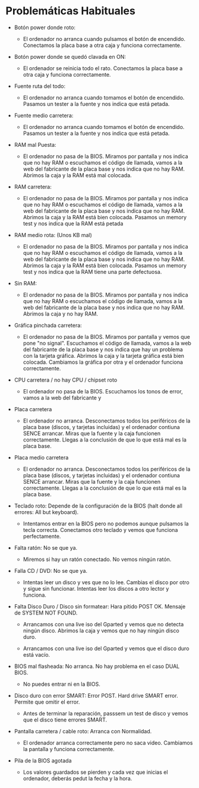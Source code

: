 # Problemáticas Habituales

+ Botón power donde roto:

    - El ordenador no arranca cuando pulsamos el botón de encendido. Conectamos la placa base a otra caja y funciona correctamente.


+ Botón power donde se quedó clavada en ON:

    - El ordenador se reinicia todo el rato. Conectamos la placa base a otra caja y funciona correctamente.


+ Fuente ruta del todo:

    - El ordenador no arranca cuando tomamos el botón de encendido. Pasamos un tester a la fuente y nos indica que está petada.


+ Fuente medio carretera:

    - El ordenador no arranca cuando tomamos el botón de encendido. Pasamos un tester a la fuente y nos indica que está petada.


+ RAM mal Puesta:

    - El ordenador no pasa de la BIOS. Miramos por pantalla y nos indica que no hay RAM o escuchamos el código de llamada, vamos a la web del fabricante de la placa base y nos indica que no hay RAM. Abrimos la caja y la RAM está mal colocada.


+ RAM carretera:

    - El ordenador no pasa de la BIOS. Miramos por pantalla y nos indica que no hay RAM o escuchamos el código de llamada, vamos a la web del fabricante de la placa base y nos indica que no hay RAM. Abrimos la caja y la RAM está bien colocada. Pasamos un memory test y nos indica que la RAM está petada


+ RAM medio rota: (Unos KB mal)

    - El ordenador no pasa de la BIOS. Miramos por pantalla y nos indica que no hay RAM o escuchamos el código de llamada, vamos a la web del fabricante de la placa base y nos indica que no hay RAM. Abrimos la caja y la RAM está bien colocada. Pasamos un memory test y nos indica que la RAM tiene una parte defectuosa.


+ Sin RAM:

    - El ordenador no pasa de la BIOS. Miramos por pantalla y nos indica que no hay RAM o escuchamos el código de llamada, vamos a la web del fabricante de la placa base y nos indica que no hay RAM. Abrimos la caja y no hay RAM.


+ Gráfica pinchada carretera:

    - El ordenador no pasa de la BIOS. Miramos por pantalla y vemos que pone "no signal". Escuchamos el código de llamada, vamos a la web del fabricante de la placa base y nos indica que hay un problema con la tarjeta gráfica. Abrimos la caja y la tarjeta gráfica está bien colocada. Cambiamos la gráfica por otra y el ordenador funciona correctamente.

+ CPU carretera / no hay CPU / chipset roto

    - El ordenador no pasa de la BIOS. Escuchamos los tonos de error, vamos a la web del fabricante y


+ Placa carretera

    - El ordenador no arranca. Desconectamos todos los periféricos de la placa base (discos, y tarjetas incluidas) y el ordenador contiuna SENCE arrancar. Miras que la fuente y la caja funcionen correctamente. Llegas a la conclusión de que lo que está mal es la placa base.


+ Placa medio carretera

    - El ordenador no arranca. Desconectamos todos los periféricos de la placa base (discos, y tarjetas incluidas) y el ordenador contiuna SENCE arrancar. Miras que la fuente y la caja funcionen correctamente. Llegas a la conclusión de que lo que está mal es la placa base.



+ Teclado roto: Depende de la configuración de la BIOS (halt donde all errores: All but keyboard).

    - Intentamos entrar en la BIOS pero no podemos aunque pulsamos la tecla correcta. Conectamos otro teclado y vemos que funciona perfectamente.


+ Falta ratón: No se que ya.

    - Miremos si hay un ratón conectado. No vemos ningún ratón.


+ Falla CD / DVD: No se que ya.

    - Intentas leer un disco y ves que no lo lee. Cambias el disco por otro y sigue sin funcionar. Intentas leer los discos a otro lector y funciona.

+ Falta Disco Duro / Disco sin formatear: Hara pitido POST OK. Mensaje de SYSTEM NOT FOUND.

    - Arrancamos con una live iso del Gparted y vemos que no detecta ningún disco. Abrimos la caja y vemos que no hay ningún disco duro.

    - Arrancamos con una live iso del Gparted y vemos que el disco duro está vacío.


+ BIOS mal flasheada: No arranca. No hay problema en el caso DUAL BIOS.

    - No puedes entrar ni en la BIOS.


+ Disco duro con error SMART: Error POST. Hard drive SMART error. Permite que omitir el error.

    - Antes de terminar la reparación, passsem un test de disco y vemos que el disco tiene errores SMART.


+ Pantalla carretera / cable roto: Arranca con Normalidad.

    - El ordenador arranca correctamente pero no saca video. Cambiamos la pantalla y funciona correctamente.

+ Pila de la BIOS agotada

    - Los valores guardados se pierden y cada vez que inicias el ordenador, deberás pedut la fecha y la hora.
